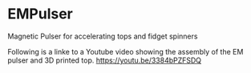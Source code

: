 # EMPulser
Magnetic Pulser for accelerating tops and fidget spinners

Following is a linke to a Youtube video showing the assembly of the EM pulser and 3D printed top.
<https://youtu.be/3384bPZFSDQ>
